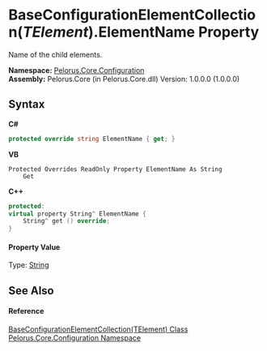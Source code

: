 # BaseConfigurationElementCollection(*TElement*).ElementName Property 
 

Name of the child elements.

**Namespace:**&nbsp;<a href="74405DDA">Pelorus.Core.Configuration</a><br />**Assembly:**&nbsp;Pelorus.Core (in Pelorus.Core.dll) Version: 1.0.0.0 (1.0.0.0)

## Syntax

**C#**<br />
``` C#
protected override string ElementName { get; }
```

**VB**<br />
``` VB
Protected Overrides ReadOnly Property ElementName As String
	Get
```

**C++**<br />
``` C++
protected:
virtual property String^ ElementName {
	String^ get () override;
}
```


#### Property Value
Type: <a href="http://msdn2.microsoft.com/en-us/library/s1wwdcbf" target="_blank">String</a>

## See Also


#### Reference
<a href="CAF267CA">BaseConfigurationElementCollection(TElement) Class</a><br /><a href="74405DDA">Pelorus.Core.Configuration Namespace</a><br />